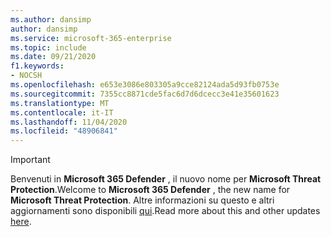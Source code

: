 ```yaml
---
ms.author: dansimp
author: dansimp
ms.service: microsoft-365-enterprise
ms.topic: include
ms.date: 09/21/2020
f1.keywords:
- NOCSH
ms.openlocfilehash: e653e3086e803305a9cce82124ada5d93fb0753e
ms.sourcegitcommit: 7355cc8871cde5fac6d7d6dcecc3e41e35601623
ms.translationtype: MT
ms.contentlocale: it-IT
ms.lasthandoff: 11/04/2020
ms.locfileid: "48906841"
---
```

> [!IMPORTANT]
> <span data-ttu-id="e03ca-101">Benvenuti in **Microsoft 365 Defender** , il nuovo nome per **Microsoft Threat Protection**.</span><span class="sxs-lookup"><span data-stu-id="e03ca-101">Welcome to **Microsoft 365 Defender** , the new name for **Microsoft Threat Protection**.</span></span> <span data-ttu-id="e03ca-102">Altre informazioni su questo e altri aggiornamenti sono disponibili [qui](https://www.microsoft.com/security/blog/?p=91813).</span><span class="sxs-lookup"><span data-stu-id="e03ca-102">Read more about this and other updates [here](https://www.microsoft.com/security/blog/?p=91813).</span></span> 
